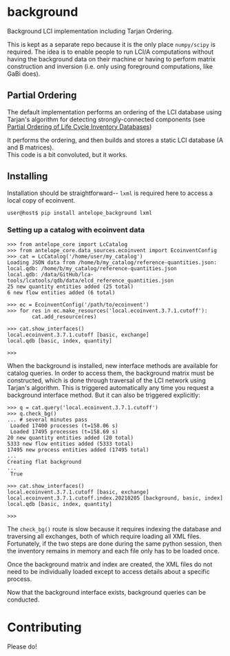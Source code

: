 # background
Background LCI implementation including Tarjan Ordering.

This is kept as a separate repo because it is the only place `numpy/scipy` is required.  The 
idea is to enable people to run LCI/A computations without having the background data on their 
machine or having to perform matrix construction and inversion (i.e. only using foreground 
computations, like GaBi does).

## Partial Ordering
The default implementation performs an ordering of the LCI database using Tarjan's algorithm 
for detecting strongly-connected components (see [Partial Ordering of Life Cycle Inventory 
Databases](https://doi.org/10.1007/s11367-015-0972-x))

It performs the ordering, and then builds and stores a static LCI database (A and B matrices).  
This code is a bit convoluted, but it works.

## Installing

Installation should be straightforward-- `lxml` is required here to access a local copy of ecoinvent.

    user@host$ pip install antelope_background lxml

### Setting up a catalog with ecoinvent data

    >>> from antelope_core import LcCatalog
    >>> from antelope_core.data_sources.ecoinvent import EcoinventConfig
    >>> cat = LcCatalog('/home/user/my_catalog')
    Loading JSON data from /home/b/my_catalog/reference-quantities.json:
    local.qdb: /home/b/my_catalog/reference-quantities.json
    local.qdb: /data/GitHub/lca-tools/lcatools/qdb/data/elcd_reference_quantities.json
    25 new quantity entities added (25 total)
    6 new flow entities added (6 total)
     
    >>> ec = EcoinventConfig('/path/to/ecoinvent')
    >>> for res in ec.make_resources('local.ecoinvent.3.7.1.cutoff'):
            cat.add_resource(res)
     
    >>> cat.show_interfaces()
    local.ecoinvent.3.7.1.cutoff [basic, exchange]
    local.qdb [basic, index, quantity]
     
    >>>

When the background is installed, new interface methods are available for catalog queries. In
order to access them, the background matrix must be constructed, which is done through
traversal of the LCI network using Tarjan's algorithm.  This is triggered automatically
any time you request a background interface method.  But it can also be triggered explicitly:


    >>> q = cat.query('local.ecoinvent.3.7.1.cutoff')
    >>> q.check_bg()
    ... # several minutes pass 
     Loaded 17400 processes (t=158.06 s)
     Loaded 17495 processes (t=158.69 s)
    20 new quantity entities added (20 total)
    5333 new flow entities added (5333 total)
    17495 new process entities added (17495 total)
    ...
    Creating flat background
    ...
     True
     
    >>> cat.show_interfaces()
    local.ecoinvent.3.7.1.cutoff [basic, exchange]
    local.ecoinvent.3.7.1.cutoff.index.20210205 [background, basic, index]
    local.qdb [basic, index, quantity]
     
    >>>

The `check_bg()` route is slow because it requires indexing the database and traversing all exchanges,
both of which require loading all XML files.  Fortunately, if the two steps are done during 
the same python session, then the inventory remains in memory and each file only has to be 
loaded once. 

Once the background matrix and index are created, the XML files do not need to be individually 
loaded except to access details about a specific process.  

Now that the background interface exists, background queries can be conducted.

# Contributing

Please do!
